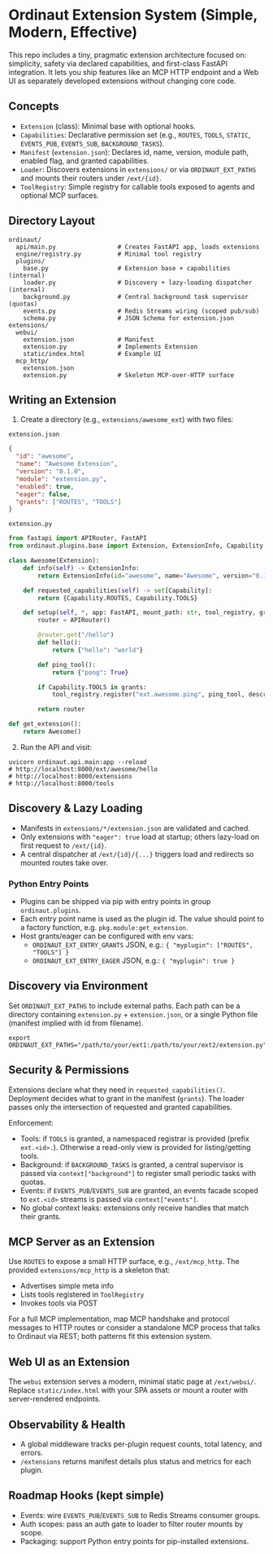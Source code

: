 # Ordinaut Extension System (Simple, Modern, Effective)

This repo includes a tiny, pragmatic extension architecture focused on: simplicity, safety via declared capabilities, and first-class FastAPI integration. It lets you ship features like an MCP HTTP endpoint and a Web UI as separately developed extensions without changing core code.

## Concepts

- `Extension` (class): Minimal base with optional hooks.
- `Capabilities`: Declarative permission set (e.g., `ROUTES`, `TOOLS`, `STATIC`, `EVENTS_PUB`, `EVENTS_SUB`, `BACKGROUND_TASKS`).
- `Manifest` (`extension.json`): Declares id, name, version, module path, enabled flag, and granted capabilities.
- `Loader`: Discovers extensions in `extensions/` or via `ORDINAUT_EXT_PATHS` and mounts their routers under `/ext/{id}`.
- `ToolRegistry`: Simple registry for callable tools exposed to agents and optional MCP surfaces.

## Directory Layout

```
ordinaut/
  api/main.py                 # Creates FastAPI app, loads extensions
  engine/registry.py          # Minimal tool registry
  plugins/
    base.py                   # Extension base + capabilities (internal)
    loader.py                 # Discovery + lazy-loading dispatcher (internal)
    background.py             # Central background task supervisor (quotas)
    events.py                 # Redis Streams wiring (scoped pub/sub)
    schema.py                 # JSON Schema for extension.json
extensions/
  webui/
    extension.json            # Manifest
    extension.py              # Implements Extension
    static/index.html         # Example UI
  mcp_http/
    extension.json
    extension.py              # Skeleton MCP-over-HTTP surface
```

## Writing an Extension

1) Create a directory (e.g., `extensions/awesome_ext`) with two files:

`extension.json`
```json
{
  "id": "awesome",
  "name": "Awesome Extension",
  "version": "0.1.0",
  "module": "extension.py",
  "enabled": true,
  "eager": false,
  "grants": ["ROUTES", "TOOLS"]
}
```

`extension.py`
```python
from fastapi import APIRouter, FastAPI
from ordinaut.plugins.base import Extension, ExtensionInfo, Capability

class Awesome(Extension):
    def info(self) -> ExtensionInfo:
        return ExtensionInfo(id="awesome", name="Awesome", version="0.1.0")

    def requested_capabilities(self) -> set[Capability]:
        return {Capability.ROUTES, Capability.TOOLS}

    def setup(self, *, app: FastAPI, mount_path: str, tool_registry, grants: set[Capability], context=None):
        router = APIRouter()

        @router.get("/hello")
        def hello():
            return {"hello": "world"}

        def ping_tool():
            return {"pong": True}

        if Capability.TOOLS in grants:
            tool_registry.register("ext.awesome.ping", ping_tool, description="Ping tool from awesome ext")

        return router

def get_extension():
    return Awesome()
```

2) Run the API and visit:
```
uvicorn ordinaut.api.main:app --reload
# http://localhost:8000/ext/awesome/hello
# http://localhost:8000/extensions
# http://localhost:8000/tools
```

## Discovery & Lazy Loading

- Manifests in `extensions/*/extension.json` are validated and cached.
- Only extensions with `"eager": true` load at startup; others lazy-load on first request to `/ext/{id}`.
- A central dispatcher at `/ext/{id}/{...}` triggers load and redirects so mounted routes take over.

### Python Entry Points

- Plugins can be shipped via pip with entry points in group `ordinaut.plugins`.
- Each entry point name is used as the plugin id. The value should point to a factory function, e.g. `pkg.module:get_extension`.
- Host grants/eager can be configured with env vars:
  - `ORDINAUT_EXT_ENTRY_GRANTS` JSON, e.g.: `{ "myplugin": ["ROUTES", "TOOLS"] }`
  - `ORDINAUT_EXT_ENTRY_EAGER` JSON, e.g.: `{ "myplugin": true }`

## Discovery via Environment

Set `ORDINAUT_EXT_PATHS` to include external paths. Each path can be a directory containing `extension.py` + `extension.json`, or a single Python file (manifest implied with id from filename).

```
export ORDINAUT_EXT_PATHS="/path/to/your/ext1:/path/to/your/ext2/extension.py"
```

## Security & Permissions

Extensions declare what they need in `requested_capabilities()`. Deployment decides what to grant in the manifest (`grants`). The loader passes only the intersection of requested and granted capabilities.

Enforcement:
- Tools: if `TOOLS` is granted, a namespaced registrar is provided (prefix `ext.<id>.`). Otherwise a read-only view is provided for listing/getting tools.
- Background: if `BACKGROUND_TASKS` is granted, a central supervisor is passed via `context["background"]` to register small periodic tasks with quotas.
- Events: if `EVENTS_PUB`/`EVENTS_SUB` are granted, an events facade scoped to `ext.<id>` streams is passed via `context["events"]`.
- No global context leaks: extensions only receive handles that match their grants.

## MCP Server as an Extension

Use `ROUTES` to expose a small HTTP surface, e.g., `/ext/mcp_http`. The provided `extensions/mcp_http` is a skeleton that:
- Advertises simple meta info
- Lists tools registered in `ToolRegistry`
- Invokes tools via POST

For a full MCP implementation, map MCP handshake and protocol messages to HTTP routes or consider a standalone MCP process that talks to Ordinaut via REST; both patterns fit this extension system.

## Web UI as an Extension

The `webui` extension serves a modern, minimal static page at `/ext/webui/`. Replace `static/index.html` with your SPA assets or mount a router with server-rendered endpoints.

## Observability & Health

- A global middleware tracks per-plugin request counts, total latency, and errors.
- `/extensions` returns manifest details plus status and metrics for each plugin.

## Roadmap Hooks (kept simple)

- Events: wire `EVENTS_PUB`/`EVENTS_SUB` to Redis Streams consumer groups.
- Auth scopes: pass an auth gate to loader to filter router mounts by scope.
- Packaging: support Python entry points for pip-installed extensions.
